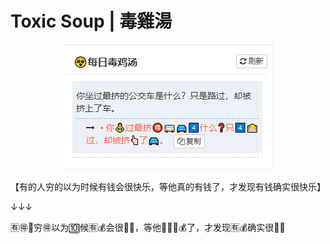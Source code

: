 # Toxic Soup | 毒雞湯

<p align="center">
  <img src="ui/soup.png" alt="Chengyu">
</p>

【有的人穷的以为时候有钱会很快乐，等他真的有钱了，才发现有钱确实很快乐】

↓↓↓

🈶🉐👨穷🉐以为🔟候🈶💰会很🥢😁，等他💉🉐🈶💰了，才发现🈶💰确实很🥢😁
